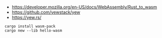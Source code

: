 
- https://developer.mozilla.org/en-US/docs/WebAssembly/Rust_to_wasm
- https://github.com/yewstack/yew
- https://yew.rs/



```
cargo install wasm-pack
cargo new --lib hello-wasm

```